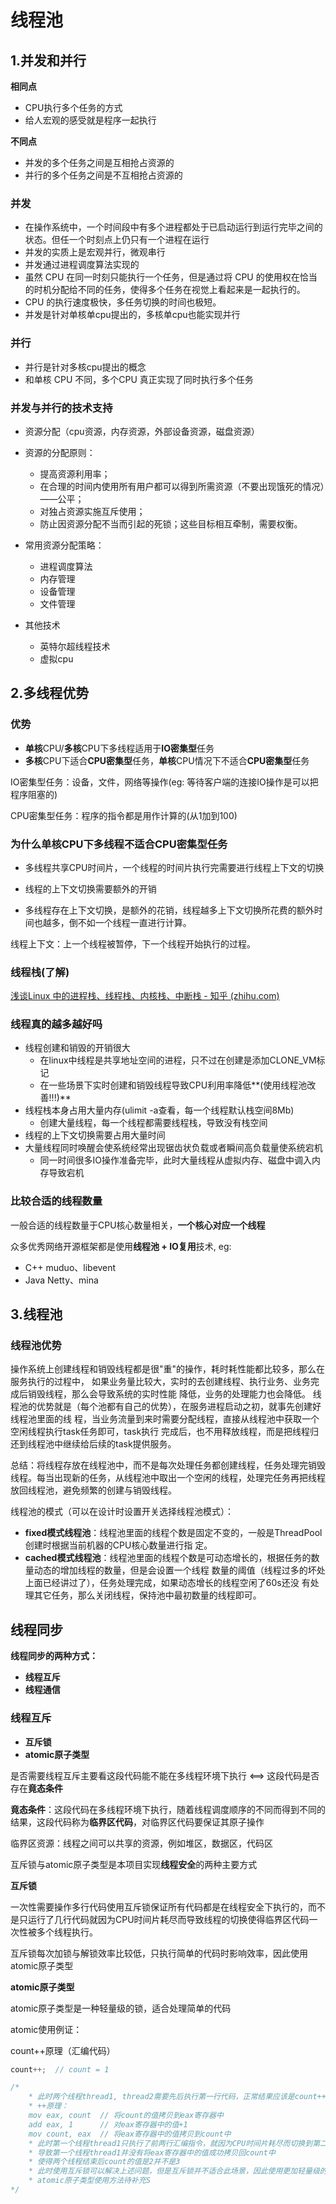 # 线程池

## 1.并发和并行

**相同点**

- CPU执行多个任务的方式
- 给人宏观的感受就是程序一起执行	

**不同点**

- 并发的多个任务之间是互相抢占资源的
- 并行的多个任务之间是不互相抢占资源的

### 并发

- 在操作系统中，一个时间段中有多个进程都处于已启动运行到运行完毕之间的状态。但任一个时刻点上仍只有一个进程在运行
- 并发的实质上是宏观并行，微观串行
- 并发通过进程调度算法实现的
- 虽然 CPU 在同一时刻只能执行一个任务，但是通过将 CPU 的使用权在恰当的时机分配给不同的任务，使得多个任务在视觉上看起来是一起执行的。
- CPU 的执行速度极快，多任务切换的时间也极短。
- 并发是针对单核单cpu提出的，多核单cpu也能实现并行					

### 并行

- 并行是针对多核cpu提出的概念
- 和单核 CPU 不同，多个CPU 真正实现了同时执行多个任务

### 并发与并行的技术支持

- 资源分配（cpu资源，内存资源，外部设备资源，磁盘资源）
- 资源的分配原则：
  - 提高资源利用率；
  - 在合理的时间内使用所有用户都可以得到所需资源（不要出现饿死的情况）——公平；
  - 对独占资源实施互斥使用；
  - 防止因资源分配不当而引起的死锁；这些目标相互牵制，需要权衡。

- 常用资源分配策略：
  - 进程调度算法
  - 内存管理
  - 设备管理
  - 文件管理

- 其他技术
  - 英特尔超线程技术
  - 虚拟cpu



## 2.多线程优势

### 优势

- **单核**CPU/**多核**CPU下多线程适用于**IO密集型**任务
- **多核**CPU下适合**CPU密集型**任务，**单核**CPU情况下不适合**CPU密集型**任务

IO密集型任务：设备，文件，网络等操作(eg: 等待客户端的连接IO操作是可以把程序阻塞的)

CPU密集型任务：程序的指令都是用作计算的(从1加到100)



### 为什么单核CPU下多线程不适合CPU密集型任务

- 多线程共享CPU时间片，一个线程的时间片执行完需要进行线程上下文的切换

- 线程的上下文切换需要额外的开销
- 多线程存在上下文切换，是额外的花销，线程越多上下文切换所花费的额外时间也越多，倒不如一个线程一直进行计算。

线程上下文：上一个线程被暂停，下一个线程开始执行的过程。



### 线程栈(了解)

[浅谈Linux 中的进程栈、线程栈、内核栈、中断栈 - 知乎 (zhihu.com)](https://zhuanlan.zhihu.com/p/188577062)



### 线程真的越多越好吗

- 线程创建和销毁的开销很大
  - 在linux中线程是共享地址空间的进程，只不过在创建是添加CLONE_VM标记
  - 在一些场景下实时创建和销毁线程导致CPU利用率降低**(使用线程池改善!!!)**
- 线程栈本身占用大量内存(ulimit -a查看，每一个线程默认栈空间8Mb)
  - 创建大量线程，每一个线程都需要线程栈，导致没有栈空间
- 线程的上下文切换需要占用大量时间
- 大量线程同时唤醒会使系统经常出现锯齿状负载或者瞬间高负载量使系统宕机
  - 同一时间很多IO操作准备完毕，此时大量线程从虚拟内存、磁盘中调入内存导致宕机



### 比较合适的线程数量

一般合适的线程数量于CPU核心数量相关，**一个核心对应一个线程**

众多优秀网络开源框架都是使用**线程池 + IO复用**技术, eg:

- C++ muduo、libevent
- Java Netty、mina



## 3.线程池

### 线程池优势

操作系统上创建线程和销毁线程都是很"重"的操作，耗时耗性能都比较多，那么在服务执行的过程中， 如果业务量比较大，实时的去创建线程、执行业务、业务完成后销毁线程，那么会导致系统的实时性能 降低，业务的处理能力也会降低。 线程池的优势就是（每个池都有自己的优势），在服务进程启动之初，就事先创建好线程池里面的线 程，当业务流量到来时需要分配线程，直接从线程池中获取一个空闲线程执行task任务即可，task执行 完成后，也不用释放线程，而是把线程归还到线程池中继续给后续的task提供服务。

总结：将线程存放在线程池中，而不是每次处理任务都创建线程，任务处理完销毁线程。每当出现新的任务，从线程池中取出一个空闲的线程，处理完任务再把线程放回线程池，避免频繁的创建与销毁线程。



线程池的模式（可以在设计时设置开关选择线程池模式）：

- **fixed模式线程池**：线程池里面的线程个数是固定不变的，一般是ThreadPool创建时根据当前机器的CPU核心数量进行指 定。
- **cached模式线程池**：线程池里面的线程个数是可动态增长的，根据任务的数量动态的增加线程的数量，但是会设置一个线程 数量的阈值（线程过多的坏处上面已经讲过了），任务处理完成，如果动态增长的线程空闲了60s还没 有处理其它任务，那么关闭线程，保持池中最初数量的线程即可。



## 线程同步

**线程同步的两种方式：**

- **线程互斥**
- **线程通信**



### 线程互斥

- **互斥锁**
- **atomic原子类型**

是否需要线程互斥主要看这段代码能不能在多线程环境下执行 <==> 这段代码是否存在**竟态条件**

**竟态条件**：这段代码在多线程环境下执行，随着线程调度顺序的不同而得到不同的结果，这段代码称为**临界区代码**，对临界区代码要保证其原子操作

临界区资源：线程之间可以共享的资源，例如堆区，数据区，代码区

互斥锁与atomic原子类型是本项目实现**线程安全**的两种主要方式



**互斥锁**

一次性需要操作多行代码使用互斥锁保证所有代码都是在线程安全下执行的，而不是只运行了几行代码就因为CPU时间片耗尽而导致线程的切换使得临界区代码一次性被多个线程执行。

互斥锁每次加锁与解锁效率比较低，只执行简单的代码时影响效率，因此使用atomic原子类型



**atomic原子类型**

atomic原子类型是一种轻量级的锁，适合处理简单的代码



atomic使用例证：

count++原理（汇编代码）

```cpp
count++;  // count = 1

/*
	* 此时两个线程thread1, thread2需要先后执行第一行代码，正常结果应该是count++被执行了两次
	* ++原理：
	mov eax, count  // 将count的值拷贝到eax寄存器中
	add eax, 1      // 对eax寄存器中的值+1
    mov count, eax  // 将eax寄存器中的值拷贝到count中
    * 此时第一个线程thread1只执行了前两行汇编指令，就因为CPU时间片耗尽而切换到第二个线程thread2，
    * 导致第一个线程thread1并没有将eax寄存器中的值成功拷贝回count中
    * 使得两个线程结束后count的值是2并不是3
    * 此时使用互斥锁可以解决上述问题，但是互斥锁并不适合此场景，因此使用更加轻量级的atomic原子类型
    * atomic原子类型使用方法待补充S
*/
```










